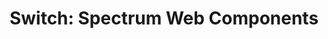 ---
layout: examples.njk
title: 'Switch: Spectrum Web Components'
displayName: Switch
componentName: switch
tags:
  - component-examples
---